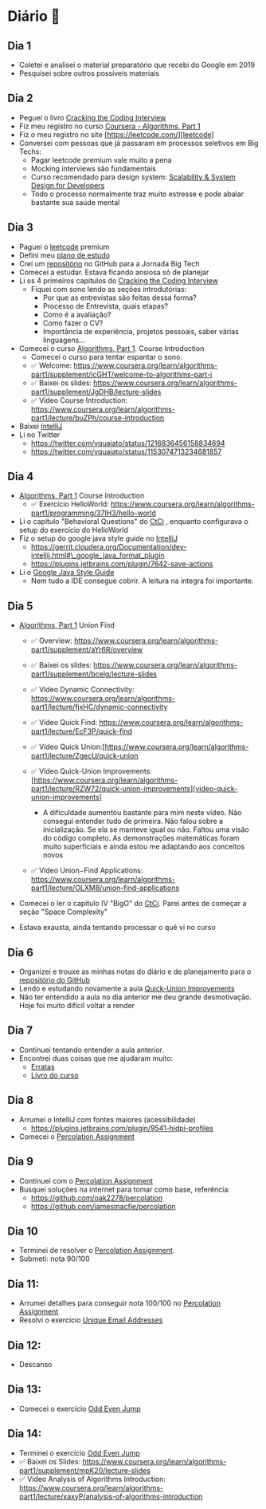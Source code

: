 # Diário 📃

## Dia 1

- Coletei e analisei o material preparatório que recebi do Google em 2019
- Pesquisei sobre outros possíveis materiais

## Dia 2

- Peguei o livro [Cracking the Coding Interview][ctci]
- Fiz meu registro no curso [Coursera - Algorithms, Part 1][coursera-part-1]
- Fiz o meu registro no site [https://leetcode.com/][leetcode]
- Conversei com pessoas que já passaram em processos seletivos em Big Techs:
  - Pagar leetcode premium vale muito a pena
  - Mocking interviews são fundamentais
  - Curso recomendado para design system:
    [Scalability & System Design for Developers][educative-io-course]
  - Todo o processo normalmente traz muito estresse e pode abalar bastante sua saúde mental

## Dia 3

- Paguei o [leetcode][leetcode] premium
- Defini meu [plano de estudo][plan]
- Crei um [repositório][repo] no GitHub para a Jornada Big Tech
- Comecei a estudar. Estava ficando ansiosa só de planejar
- Li os 4 primeiros capítulos do [Cracking the Coding Interview][ctci]
  - Fiquei com sono lendo as seções introdutórias:
    - Por que as entrevistas são feitas dessa forma?
    - Processo de Entrevista, quais etapas?
    - Como é a avaliação?
    - Como fazer o CV?
    - Importância de experiência, projetos pessoais, saber várias linguagens...
- Comecei o curso [Algorithms, Part 1][coursera-part-1]. Course Introduction
  - Comecei o curso para tentar espantar o sono.
  - ✅ Welcome: https://www.coursera.org/learn/algorithms-part1/supplement/icGHT/welcome-to-algorithms-part-i
  - ✅ Baixei os slides: https://www.coursera.org/learn/algorithms-part1/supplement/JgDHB/lecture-slides
  - ✅ Vídeo Course Introduction:
    https://www.coursera.org/learn/algorithms-part1/lecture/buZPh/course-introduction
- Baixei [IntelliJ][intellij]
- Li no Twitter
  - https://twitter.com/vquaiato/status/1216836456158834694
  - https://twitter.com/vquaiato/status/1153074713234681857

## Dia 4

- [Algorithms, Part 1][coursera-part-1] Course Introduction
  - ✅ Exercício HelloWorld: https://www.coursera.org/learn/algorithms-part1/programming/37IH3/hello-world
- Li o capítulo "Behavioral Questions" do [CtCi][ctci] , enquanto configurava o setup do
  exercício do HelloWorld
- Fiz o setup do google java style guide no [IntelliJ][intellij]
  - https://gerrit.cloudera.org/Documentation/dev-intellij.html#\_google_java_format_plugin
  - https://plugins.jetbrains.com/plugin/7642-save-actions
- Li o [Google Java Style Guide][google-java-style-guide]
  - Nem tudo a IDE consegue cobrir. A leitura na íntegra foi importante.

## Dia 5

- [Algorithms, Part 1][coursera-part-1] Union Find

  - ✅ Overview: https://www.coursera.org/learn/algorithms-part1/supplement/aYr6R/overview
  - ✅ Baixei os slides: https://www.coursera.org/learn/algorithms-part1/supplement/bcelg/lecture-slides
  - ✅ Vídeo Dynamic Connectivity: https://www.coursera.org/learn/algorithms-part1/lecture/fjxHC/dynamic-connectivity
  - ✅ Vídeo Quick Find: https://www.coursera.org/learn/algorithms-part1/lecture/EcF3P/quick-find
  - ✅ Vídeo Quick Union:[https://www.coursera.org/learn/algorithms-part1/lecture/ZgecU/quick-union
  - ✅ Vídeo Quick-Union Improvements: [https://www.coursera.org/learn/algorithms-part1/lecture/RZW72/quick-union-improvements][video-quick-union-improvements]

    - A dificuldade aumentou bastante para mim neste vídeo. Não consegui entender tudo de primeira.
      Não falou sobre a inicialização. Se ela se manteve igual ou não. Faltou uma visão do código
      completo.
      As demonstrações matemáticas foram muito superficiais e ainda estou me adaptando aos conceitos
      novos

  - ✅ Vídeo Union−Find Applications: https://www.coursera.org/learn/algorithms-part1/lecture/OLXM8/union-find-applications

- Comecei o ler o capítulo IV "BigO" do [CtCi][ctci]. Parei antes de começar a seção
  "Space Complexity"
- Estava exausta, ainda tentando processar o quê vi no curso

## Dia 6

- Organizei e trouxe as minhas notas do diário e de planejamento para o
  [repositório do GitHub][repo]
- Lendo e estudando novamente a aula [Quick-Union Improvements][video-quick-union-improvements]
- Não ter entendido a aula no dia anterior me deu grande desmotivação. Hoje foi muito difícil
  voltar a render

## Dia 7

- Continuei tentando entender a aula anterior.
- Encontrei duas coisas que me ajudaram muito:
  - [Erratas][coursera-errata]
  - [Livro do curso][algorithms-book]

## Dia 8

- Arrumei o IntelliJ com fontes maiores (acessibilidade)
  - https://plugins.jetbrains.com/plugin/9541-hidpi-profiles
- Comecei o [Percolation Assignment][percolation-assignment]

## Dia 9

- Continuei com o [Percolation Assignment][percolation-assignment]
- Busquei soluções na internet para tomar como base, referência:
  - https://github.com/oak2278/percolation
  - https://github.com/jamesmacfie/percolation

## Dia 10

- Terminei de resolver o [Percolation Assignment][percolation-assignment].
- Submeti: nota 90/100

## Dia 11:

- Arrumei detalhes para conseguir nota 100/100 no [Percolation Assignment][percolation-assignment]
- Resolvi o exercício [Unique Email Addresses][leetcode-unique-email-addresses]

## Dia 12:

- Descanso

## Dia 13:

- Comecei o exercício [Odd Even Jump][leetcode-odd-even-jump]

## Dia 14:

- Terminei o exercício [Odd Even Jump][leetcode-odd-even-jump]
- ✅ Baixei os Slides: https://www.coursera.org/learn/algorithms-part1/supplement/mpK20/lecture-slides
- ✅ Vídeo Analysis of Algorithms Introduction:
  https://www.coursera.org/learn/algorithms-part1/lecture/xaxyP/analysis-of-algorithms-introduction

[algorithms-book]: https://www.amazon.com/gp/product/032157351X/ref=as_li_qf_sp_asin_il_tl?ie=UTF8&tag=algs4-coursera-20&linkCode=as2&camp=1789&creative=9325&creativeASIN=032157351X
[coursera-errata]: https://algs4.cs.princeton.edu/errata/errata-videos.php
[coursera-part-1]: https://www.coursera.org/learn/algorithms-part1
[ctci]: https://books.google.co.uk/books/about/Cracking_the_Coding_Interview.html?id=anhAXwAACAAJ&hl=en
[educative-io-course]: https://www.educative.io/courses/grokking-the-system-design-interview
[google-java-style-guide]: https://google.github.io/styleguide/javaguide.html
[intellij]: https://www.jetbrains.com/pt-br/idea/
[leetcode-odd-even-jump]: https://leetcode.com/problems/odd-even-jump/
[leetcode-unique-email-addresses]: https://leetcode.com/problems/unique-email-addresses/
[leetcode]: https://leetcode.com/
[percolation-assignment]: https://coursera.cs.princeton.edu/algs4/assignments/percolation/specification.php
[plan]: /plan.md
[repo]: https://github.com/camilamaia/jornada-big-tech
[video-quick-union-improvements]: https://www.coursera.org/learn/algorithms-part1/lecture/RZW72/quick-union-improvements

